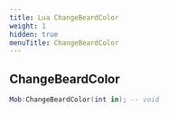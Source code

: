 ```yaml
---
title: Lua ChangeBeardColor
weight: 1
hidden: true
menuTitle: ChangeBeardColor
---
```

## ChangeBeardColor
```lua
Mob:ChangeBeardColor(int in); -- void
```